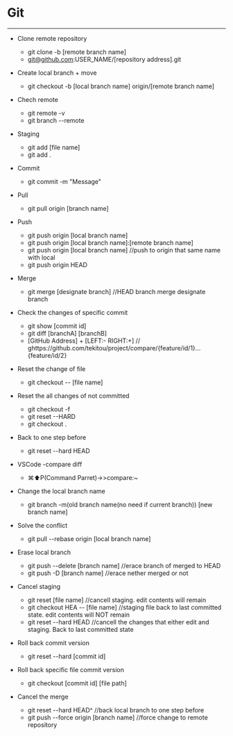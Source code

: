 # Git
-----

- Clone remote repository
    - git clone -b [remote branch name]
    - git@github.com:USER_NAME/[repository address].git  

- Create local branch + move
    - git checkout -b [local branch name] origin/[remote branch name]  

- Chech remote
    - git remote -v
    - git branch --remote  

- Staging
    - git add [file name]
    - git add .  

- Commit
    - git commit -m "Message"

- Pull
    - git pull origin [branch name]  

- Push
    - git push origin [local branch name]
    - git push origin [local branch name]:[remote branch name]
    - git push origin [local branch name] //push to origin that same name with local
    - git push origin HEAD   

- Merge
    - git merge [designate branch] //HEAD branch merge designate branch  

- Check the changes of specific commit
    - git show [commit id]
    - git diff [branchA] [branchB]
    - [GitHub Address] + [LEFT:- RIGHT:+] // ghttps://github.com/tekitou/project/compare/{feature/id/1}...{feature/id/2}  

- Reset the change of file
    - git checkout -- [file name]  

- Reset the all changes of not committed
    - git checkout -f
    - git reset --HARD
    - git checkout .

- Back to one step before
    - git reset --hard HEAD  

- VSCode -compare diff
    - ⌘⬆️P(Command Parret)→>compare:~  

- Change the local branch name
    - git branch -m(old branch name(no need if current branch)) [new branch name]  

- Solve the conflict
    - git pull --rebase origin [local branch name]  

- Erase local branch
    - git push --delete [branch name] //erace branch of merged to HEAD
    - git push -D [branch name] //erace nether merged or not  

- Cancel staging
    - git reset [file name] //cancell staging. edit contents will remain
    - git checkout HEA -- [file name] //staging file back to last committed state. edit contents will NOT remain
    - git reset --hard HEAD //cancell the changes that either edit and staging. Back to last committed state  

- Roll back commit version
    - git reset --hard [commit id]  

- Roll back specific file commit version
    - git checkout [commit id] [file path]  

- Cancel the merge
    - git reset --hard HEAD^ //back local branch to one step before
    - git push --force origin [branch name] //force change to remote repository